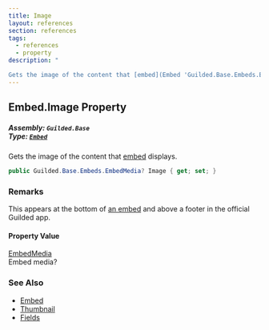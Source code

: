 ```yaml
---
title: Image
layout: references
section: references
tags:
  - references
  - property
description: "

Gets the image of the content that [embed](Embed 'Guilded.Base.Embeds.Embed') displays."
---
```


## Embed.Image Property
##### **Assembly:** `Guilded.Base`<br/>**Type:** [`Embed`](Embed 'Guilded.Base.Embeds.Embed')

Gets the image of the content that [embed](Embed 'Guilded.Base.Embeds.Embed') displays.

```csharp
public Guilded.Base.Embeds.EmbedMedia? Image { get; set; }
```

### Remarks
  
This appears at the bottom of [an embed](Embed 'Guilded.Base.Embeds.Embed') and above a footer in the official Guilded app.

#### Property Value
[EmbedMedia](EmbedMedia 'Guilded.Base.Embeds.EmbedMedia')  
Embed media?

### See Also
- [Embed](Embed 'Guilded.Base.Embeds.Embed')
- [Thumbnail](Embed.Thumbnail 'Guilded.Base.Embeds.Embed.Thumbnail')
- [Fields](Embed.Fields 'Guilded.Base.Embeds.Embed.Fields')